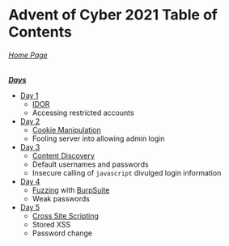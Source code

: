 # Advent of Cyber 2021 Table of Contents

###### [Home Page](https://tryhackme.com/room/adventofcyber3)

***<u>Days</u>***

- [Day 1](AoC-2021_Day1.0.md)
	- [IDOR](../../../knowledge-base/vulnerabilities/insecure_direct_object_reference-IDOR.md)
	- Accessing restricted accounts
- [Day 2](AoC-2021_Day2.0.md)
	- [Cookie Manipulation](../../../knowledge-base/vulnerabilities/cookie_manipulation.md)
	- Fooling server into allowing admin login
- [Day 3](AoC-2021_Day3.0.md)
	- [Content Discovery](../../../knowledge-base/concepts/web/content_discovery.md)
	- Default usernames and passwords
	- Insecure calling of `javascript` divulged login information
- [Day 4](AoC-2021_Day4.0.md)
	- [Fuzzing](../../../knowledge-base/concepts/fuzzing.md) with [BurpSuite](../../../tools_and_tricks/tools/BurpSuite.md)
	- Weak passwords
- [Day 5](AoC-2021_Day5.0.md)
	- [Cross Site Scripting](../../../knowledge-base/vulnerabilities/cross_site_scripting_xss.md)
	- Stored XSS
	- Password change